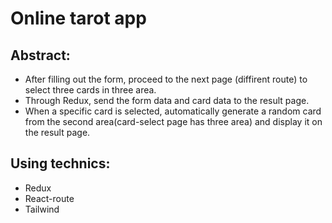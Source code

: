 # Online tarot app
## Abstract: 
- After filling out the form, proceed to the next page (diffirent route) to select three cards in three area.
- Through Redux, send the form data and card data to the result page.
- When a specific card is selected, automatically generate a random card from the second area(card-select page has three area) and display it on the result page.
## Using technics:
- Redux
- React-route
- Tailwind
